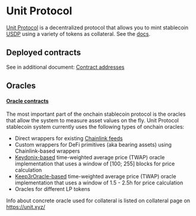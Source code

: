 # Unit Protocol

[Unit Protocol](https://unit.xyz/) is a decentralized protocol that allows you to mint stablecoin [USDP](contracts/USDP.sol) using a variety of tokens as collateral. See the [docs](https://docs.unit.xyz/).

## Deployed contracts

See in additional document: [Contract addresses](CONTRACTS.md)

## Oracles

#### [Oracle contracts](CONTRACTS.md#Oracles)

The most important part of the onchain stablecoin protocol is the oracles that allow the system to measure asset values on the fly. Unit Protocol stablecoin system currently uses the following types of onchain oracles:

- Direct wrappers for existing [Chainlink feeds](https://data.chain.link/)
- Custom wrappers for DeFi primitives (aka bearing assets) using Chainlink-based wrappers
- [Keydonix-based](https://github.com/keydonix/uniswap-oracle) time-weighted average price (TWAP) oracle implementation that uses a window of [100; 255] blocks for price calculation
- [Keep3rOracle-based](https://github.com/keep3r-network/keep3r.network/blob/master/contracts/jobs/UniswapV2Oracle.sol) time-weighted average price (TWAP) oracle implementation that uses a window of 1.5 - 2.5h for price calculation
- Oracles for different LP tokens

Info about concrete oracle used for collateral is listed on collateral page on https://unit.xyz/
